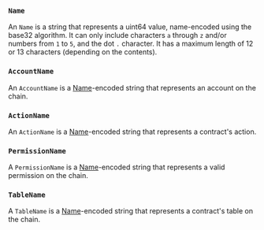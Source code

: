 

### `Name`

An `Name` is a string that represents a uint64 value,
name-encoded using the base32 algorithm. It can only include
characters `a` through `z` and/or numbers from `1` to `5`, and the dot
`.` character.  It has a maximum length of 12 or 13 characters
(depending on the contents).


### `AccountName`

An `AccountName` is a [Name](#type-Name)-encoded string
that represents an account on the chain.


### `ActionName`

An `ActionName` is a [Name](#type-Name)-encoded string
that represents a contract's action.


### `PermissionName`

A `PermissionName` is a [Name](#type-Name)-encoded string
that represents a valid permission on the chain.


### `TableName`

A `TableName` is a [Name](#type-Name)-encoded string
that represents a contract's table on the chain.
